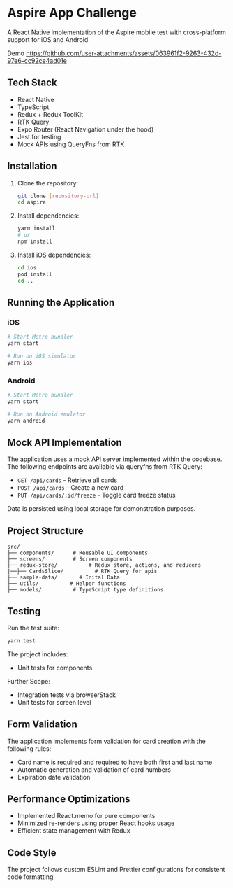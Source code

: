 # Aspire App Challenge

A React Native implementation of the Aspire mobile test with cross-platform support for iOS and Android.

Demo
https://github.com/user-attachments/assets/063961f2-9263-432d-97e6-cc92ce4ad01e

## Tech Stack

- React Native
- TypeScript
- Redux + Redux ToolKit
- RTK Query
- Expo Router (React Navigation under the hood)
- Jest for testing
- Mock APIs using QueryFns from RTK

## Installation

1. Clone the repository:
   ```bash
   git clone [repository-url]
   cd aspire
   ```

2. Install dependencies:
   ```bash
   yarn install
   # or
   npm install
   ```

3. Install iOS dependencies:
   ```bash
   cd ios
   pod install
   cd ..
   ```

## Running the Application

### iOS
```bash
# Start Metro bundler
yarn start

# Run on iOS simulator
yarn ios
```

### Android
```bash
# Start Metro bundler
yarn start

# Run on Android emulator
yarn android
```

## Mock API Implementation

The application uses a mock API server implemented within the codebase. The following endpoints are available via queryfns from RTK Query:

- `GET /api/cards` - Retrieve all cards
- `POST /api/cards` - Create a new card
- `PUT /api/cards/:id/freeze` - Toggle card freeze status

Data is persisted using local storage for demonstration purposes.

## Project Structure

```
src/
├── components/      # Reusable UI components
├── screens/         # Screen components
├── redux-store/          # Redux store, actions, and reducers
|──├── CardsSlice/          # RTK Query for apis
├── sample-data/       # Inital Data
├── utils/          # Helper functions
├── models/          # TypeScript type definitions
```

## Testing

Run the test suite:
```bash
yarn test
```

The project includes:
- Unit tests for components

Further Scope: 
- Integration tests via browserStack
- Unit tests for screen level

## Form Validation

The application implements form validation for card creation with the following rules:
- Card name is required and required to have both first and last name
- Automatic generation and validation of card numbers
- Expiration date validation

## Performance Optimizations

- Implemented React.memo for pure components
- Minimized re-renders using proper React hooks usage
- Efficient state management with Redux

## Code Style

The project follows custom ESLint and Prettier configurations for consistent code formatting.

